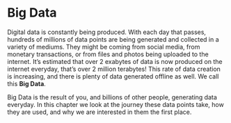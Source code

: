 # Big Data

Digital data is constantly being produced.
With each day that passes, hundreds of millions of data points are being generated and collected in a variety of mediums.
They might be coming from social media, from monetary transactions, or from files and photos being uploaded to the internet.
It’s estimated that over 2 exabytes of data is now produced on the internet everyday, that’s over 2 million terabytes!
This rate of data creation is increasing, and there is plenty of data generated offline as well.
We call this **Big Data**.

Big Data is the result of you, and billions of other people, generating data everyday.
In this chapter we look at the journey these data points take, how they are used, and why we are interested in them the first place.
